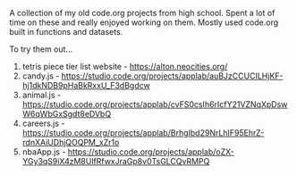 A collection of my old code.org projects from high school. Spent a lot of time on these and really enjoyed working on them. Mostly used code.org built in functions and datasets.

To try them out...

1. tetris piece tier list website - https://alton.neocities.org/
2. candy.js - https://studio.code.org/projects/applab/auBJzCCUCILHjKF-hj1dkNDB9pHaBkRxxU_F3dBgdcw
3. animal.js - https://studio.code.org/projects/applab/cvFS0csIh6rIcfY21VZNqXpDswW6qWbGxSgdt8eDVbQ
4. careers.js - https://studio.code.org/projects/applab/BrhgIbd29NrLhIF95EhrZ-rdnXAiUDhjQOQPM_xZr1o
5. nbaApp.js - https://studio.code.org/projects/applab/oZX-YGy3qS9iX4zM8UlfRfwxJraGp8v0TsGLCQvRMPQ

